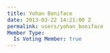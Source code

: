 ```yaml
---
title: Yohan Boniface
date: 2013-03-22 14:21:00 Z
permalink: users/yohan_boniface
Member Type:
  Is Voting Member: true
---
```


